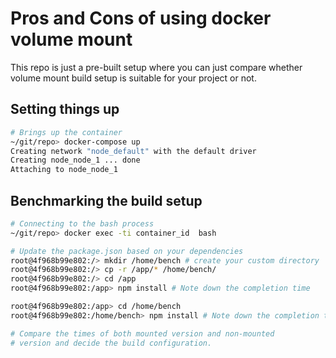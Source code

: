 # Pros and Cons of using docker volume mount
This repo is just a pre-built setup where you can just compare whether volume mount build setup is suitable for your project or not.

## Setting things up
```bash
# Brings up the container
~/git/repo> docker-compose up 
Creating network "node_default" with the default driver
Creating node_node_1 ... done
Attaching to node_node_1
```

## Benchmarking the build setup
```bash
# Connecting to the bash process
~/git/repo> docker exec -ti container_id  bash

# Update the package.json based on your dependencies
root@4f968b99e802:/> mkdir /home/bench # create your custom directory
root@4f968b99e802:/> cp -r /app/* /home/bench/
root@4f968b99e802:/> cd /app
root@4f968b99e802:/app> npm install # Note down the completion time

root@4f968b99e802:/app> cd /home/bench
root@4f968b99e802:/home/bench> npm install # Note down the completion time

# Compare the times of both mounted version and non-mounted
# version and decide the build configuration.
```